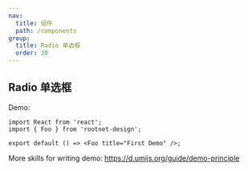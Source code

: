 ```yaml
---
nav:
  title: 组件
  path: /components
group:
  title: Radio 单选框
  order: 30
---
```


## Radio 单选框

Demo:

```tsx
import React from 'react';
import { Foo } from 'rootnet-design';

export default () => <Foo title="First Demo" />;
```

More skills for writing demo: https://d.umijs.org/guide/demo-principle
